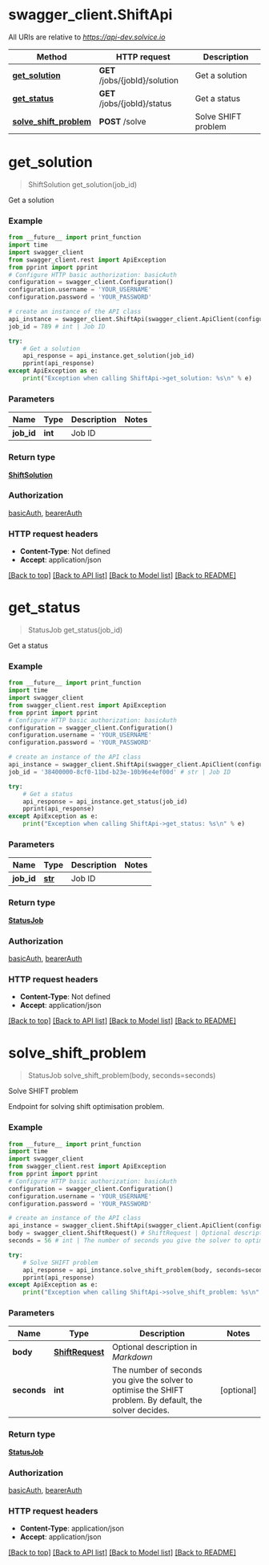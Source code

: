 # swagger_client.ShiftApi

All URIs are relative to *https://api-dev.solvice.io*

Method | HTTP request | Description
------------- | ------------- | -------------
[**get_solution**](ShiftApi.md#get_solution) | **GET** /jobs/{jobId}/solution | Get a solution
[**get_status**](ShiftApi.md#get_status) | **GET** /jobs/{jobId}/status | Get a status
[**solve_shift_problem**](ShiftApi.md#solve_shift_problem) | **POST** /solve | Solve SHIFT problem

# **get_solution**
> ShiftSolution get_solution(job_id)

Get a solution

### Example
```python
from __future__ import print_function
import time
import swagger_client
from swagger_client.rest import ApiException
from pprint import pprint
# Configure HTTP basic authorization: basicAuth
configuration = swagger_client.Configuration()
configuration.username = 'YOUR_USERNAME'
configuration.password = 'YOUR_PASSWORD'

# create an instance of the API class
api_instance = swagger_client.ShiftApi(swagger_client.ApiClient(configuration))
job_id = 789 # int | Job ID

try:
    # Get a solution
    api_response = api_instance.get_solution(job_id)
    pprint(api_response)
except ApiException as e:
    print("Exception when calling ShiftApi->get_solution: %s\n" % e)
```

### Parameters

Name | Type | Description  | Notes
------------- | ------------- | ------------- | -------------
 **job_id** | **int**| Job ID | 

### Return type

[**ShiftSolution**](ShiftSolution.md)

### Authorization

[basicAuth](../README.md#basicAuth), [bearerAuth](../README.md#bearerAuth)

### HTTP request headers

 - **Content-Type**: Not defined
 - **Accept**: application/json

[[Back to top]](#) [[Back to API list]](../README.md#documentation-for-api-endpoints) [[Back to Model list]](../README.md#documentation-for-models) [[Back to README]](../README.md)

# **get_status**
> StatusJob get_status(job_id)

Get a status

### Example
```python
from __future__ import print_function
import time
import swagger_client
from swagger_client.rest import ApiException
from pprint import pprint
# Configure HTTP basic authorization: basicAuth
configuration = swagger_client.Configuration()
configuration.username = 'YOUR_USERNAME'
configuration.password = 'YOUR_PASSWORD'

# create an instance of the API class
api_instance = swagger_client.ShiftApi(swagger_client.ApiClient(configuration))
job_id = '38400000-8cf0-11bd-b23e-10b96e4ef00d' # str | Job ID

try:
    # Get a status
    api_response = api_instance.get_status(job_id)
    pprint(api_response)
except ApiException as e:
    print("Exception when calling ShiftApi->get_status: %s\n" % e)
```

### Parameters

Name | Type | Description  | Notes
------------- | ------------- | ------------- | -------------
 **job_id** | [**str**](.md)| Job ID | 

### Return type

[**StatusJob**](StatusJob.md)

### Authorization

[basicAuth](../README.md#basicAuth), [bearerAuth](../README.md#bearerAuth)

### HTTP request headers

 - **Content-Type**: Not defined
 - **Accept**: application/json

[[Back to top]](#) [[Back to API list]](../README.md#documentation-for-api-endpoints) [[Back to Model list]](../README.md#documentation-for-models) [[Back to README]](../README.md)

# **solve_shift_problem**
> StatusJob solve_shift_problem(body, seconds=seconds)

Solve SHIFT problem

Endpoint for solving shift optimisation problem. 

### Example
```python
from __future__ import print_function
import time
import swagger_client
from swagger_client.rest import ApiException
from pprint import pprint
# Configure HTTP basic authorization: basicAuth
configuration = swagger_client.Configuration()
configuration.username = 'YOUR_USERNAME'
configuration.password = 'YOUR_PASSWORD'

# create an instance of the API class
api_instance = swagger_client.ShiftApi(swagger_client.ApiClient(configuration))
body = swagger_client.ShiftRequest() # ShiftRequest | Optional description in *Markdown*
seconds = 56 # int | The number of seconds you give the solver to optimise the SHIFT problem. By default, the solver decides. (optional)

try:
    # Solve SHIFT problem
    api_response = api_instance.solve_shift_problem(body, seconds=seconds)
    pprint(api_response)
except ApiException as e:
    print("Exception when calling ShiftApi->solve_shift_problem: %s\n" % e)
```

### Parameters

Name | Type | Description  | Notes
------------- | ------------- | ------------- | -------------
 **body** | [**ShiftRequest**](ShiftRequest.md)| Optional description in *Markdown* | 
 **seconds** | **int**| The number of seconds you give the solver to optimise the SHIFT problem. By default, the solver decides. | [optional] 

### Return type

[**StatusJob**](StatusJob.md)

### Authorization

[basicAuth](../README.md#basicAuth), [bearerAuth](../README.md#bearerAuth)

### HTTP request headers

 - **Content-Type**: application/json
 - **Accept**: application/json

[[Back to top]](#) [[Back to API list]](../README.md#documentation-for-api-endpoints) [[Back to Model list]](../README.md#documentation-for-models) [[Back to README]](../README.md)

